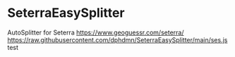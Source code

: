 # SeterraEasySplitter
AutoSplitter for Seterra https://www.geoguessr.com/seterra/
https://raw.githubusercontent.com/dphdmn/SeterraEasySplitter/main/ses.js test
